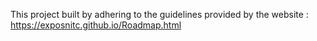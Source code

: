 This project built by adhering to the guidelines provided by the website : https://exposnitc.github.io/Roadmap.html
